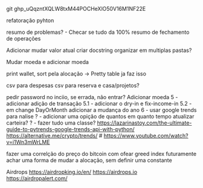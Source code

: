 git 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

refatoração pyhton

resumo de problemas?
    - Checar se tudo da 100%
resumo de fechamento de operações

Adicionar mudar valor atual
    criar docstring
    organizar em multiplas pastas?

Mudar moeda e adicionar moeda

print wallet, sort pela alocação -> Pretty table ja faz isso

csv para despesas
csv para reserva e casa/projetos?

pedir password no inciio, se errada, não entrar?
Adicionar moeda
5 - adicionar adição de transação
5.1 - adicionar o dry-in e fix-income-in
5.2 - em change DayOrMonth adicionar a mudança do ano
6 - usar google trends para nalise
? - adicionar uma opição de quantos em quanto tempo atualizar carteira?
? - fazer tudo uma classe?
https://lazarinastoy.com/the-ultimate-guide-to-pytrends-google-trends-api-with-python/
https://alternative.me/crypto/trends/
            # https://www.youtube.com/watch?v=i1Wn3mWrLME


fazer uma correlção do preço do bitcoin com ofear greed index
futuramente achar uma forma de mudar a alocação, sem definir uma constante

Airdrops
https://airdropking.io/en/
https://airdrops.io
https://airdropalert.com/
